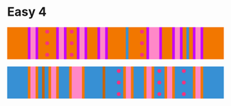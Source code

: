 # Easy 4

![Easy 4 Orange](../images/rolls/easy-4-orange.jpg)

![Easy 4 Blue](../images/rolls/easy-4-blue.jpg)
